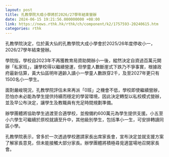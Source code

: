 ```yaml
---
layout: post
title: 孔教學院大成小學將於2026/27學年結束營辦
date: 2024-06-15 19:21:56.000000000 +08:00
link: https://news.rthk.hk/rthk/ch/component/k2/1757593-20240615.htm
categories: rthk
---
```


孔教學院決定，位於黃大仙的孔教學院大成小學會於2025/26年度停收小一，2026/27學年結束營辦。

學院指，學校自2023年不再獲教育局資助開辦小一後，縱然決定自資過百萬元開辦「私家班」，讓學校得以繼續營運，但學童人數斷崖式下跌乃不爭事實，根據政府最新估算，黃大仙區明年適齡入讀小一學童人數跌穿2千，及至2027年更只有1500名小一學生。

面對嚴峻現況，孔教學院評估未來再派「0班」之機會不低，學校即使繼續營辦，恐怕亦未必能為學生提供持續而穩定的學習環境，因此決定轉型以私校模式營辦，並及早公布決定，讓學生及教職員有充足時間規劃準備。

辦學團體將協助學生過渡至合適學校，並撥備約600萬元為學生提供支援。小五至小六學生可繼續於原校就讀至升中，其他級別學生，包括準小一生，可安排轉讀同區小學。

孔教學院表示，曾多於一次透過學校邀請家長出席家長會，宣布決定並就支援方案了解家長意見，但未能接觸大部分家長。辦學團體將積極尋覓適當場地召開家長會。
